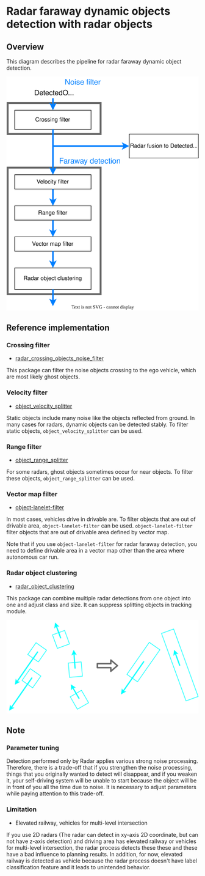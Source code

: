 # Radar faraway dynamic objects detection with radar objects

## Overview

This diagram describes the pipeline for radar faraway dynamic object detection.

![faraway object detection](image/faraway-object-detection.drawio.svg)

## Reference implementation

### Crossing filter

- [radar_crossing_objects_noise_filter](https://github.com/autowarefoundation/autoware.universe/tree/main/perception/radar_crossing_objects_noise_filter)

This package can filter the noise objects crossing to the ego vehicle, which are most likely ghost objects.

### Velocity filter

- [object_velocity_splitter](https://github.com/autowarefoundation/autoware.universe/tree/main/perception/object_velocity_splitter)

Static objects include many noise like the objects reflected from ground.
In many cases for radars, dynamic objects can be detected stably.
To filter static objects, `object_velocity_splitter` can be used.

### Range filter

- [object_range_splitter](https://github.com/autowarefoundation/autoware.universe/tree/main/perception/object_range_splitter)

For some radars, ghost objects sometimes occur for near objects.
To filter these objects, `object_range_splitter` can be used.

### Vector map filter

- [object-lanelet-filter](https://github.com/autowarefoundation/autoware.universe/blob/main/perception/detected_object_validation/object-lanelet-filter.md)

In most cases, vehicles drive in drivable are.
To filter objects that are out of drivable area, `object-lanelet-filter` can be used.
`object-lanelet-filter` filter objects that are out of drivable area defined by vector map.

Note that if you use `object-lanelet-filter` for radar faraway detection, you need to define drivable area in a vector map other than the area where autonomous car run.

### Radar object clustering

- [radar_object_clustering](https://github.com/autowarefoundation/autoware.universe/tree/main/perception/radar_object_clustering)

This package can combine multiple radar detections from one object into one and adjust class and size.
It can suppress splitting objects in tracking module.

![radar_object_clustering](https://raw.githubusercontent.com/autowarefoundation/autoware.universe/main/perception/radar_object_clustering/docs/radar_clustering.drawio.svg)

## Note

### Parameter tuning

Detection performed only by Radar applies various strong noise processing.
Therefore, there is a trade-off that if you strengthen the noise processing, things that you originally wanted to detect will disappear, and if you weaken it, your self-driving system will be unable to start because the object will be in front of you all the time due to noise.
It is necessary to adjust parameters while paying attention to this trade-off.

### Limitation

- Elevated railway, vehicles for multi-level intersection

If you use 2D radars (The radar can detect in xy-axis 2D coordinate, but can not have z-axis detection) and driving area has elevated railway or vehicles for multi-level intersection, the radar process detects these these and these have a bad influence to planning results.
In addition, for now, elevated railway is detected as vehicle because the radar process doesn't have label classification feature and it leads to unintended behavior.
